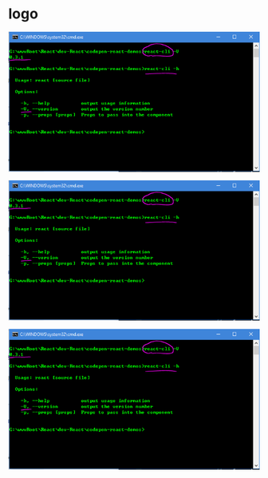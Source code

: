 # logo

![React-cli](React-cli.png)  


![React-cli](React-cli.png)  


![React-cli](React-cli.png)  




